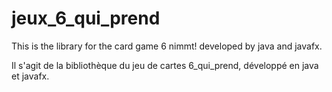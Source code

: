 # jeux_6_qui_prend

This is the library for the card game 6 nimmt! developed by java and javafx.

Il s'agit de la bibliothèque du jeu de cartes 6_qui_prend, développé en java et javafx.
